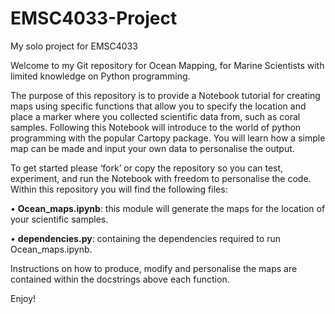 # EMSC4033-Project
My solo project for EMSC4033


Welcome to my Git repository for Ocean Mapping, for Marine Scientists with limited knowledge on Python programming.

The purpose of this repository is to provide a Notebook tutorial for creating maps using specific functions that allow you to specify the location and place a marker where you collected scientific data from, such as coral samples. Following this Notebook will introduce to the world of python programming with the popular Cartopy package. You will learn how a simple map can be made and input your own data to personalise the output. 


To get started please ‘fork’ or copy the repository so you can test, experiment, and run the Notebook with freedom to personalise the code. Within this repository you will find the following files:

•	**Ocean_maps.ipynb**: this module will generate the maps for the location of your scientific samples.

•	**dependencies.py**: containing the dependencies required to run Ocean_maps.ipynb.


Instructions on how to produce, modify and personalise the maps are contained within the docstrings above each function.


Enjoy!

